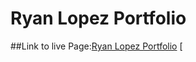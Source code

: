 # Ryan Lopez Portfolio

##Link to live Page:[Ryan Lopez Portfolio](https://ryanlopez12.github.io/rlopez-portfolio/)
[
